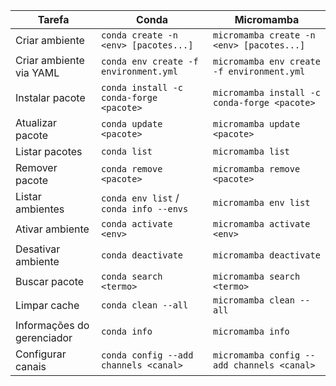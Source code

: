 | **Tarefa**                     | **Conda**                                  | **Micromamba**                             |
|--------------------------------|--------------------------------------------|--------------------------------------------|
| Criar ambiente                 | `conda create -n <env> [pacotes...]`       | `micromamba create -n <env> [pacotes...]`  |
| Criar ambiente via YAML    | `conda env create -f environment.yml`      | `micromamba env create -f environment.yml` |
| Instalar pacote                | `conda install -c conda-forge <pacote>`                   | `micromamba install -c conda-forge <pacote>`              |
| Atualizar pacote               | `conda update <pacote>`                    | `micromamba update <pacote>`               |
| Listar pacotes                 | `conda list`                               | `micromamba list`                          |
| Remover pacote                 | `conda remove <pacote>`                    | `micromamba remove <pacote>`               |
| Listar ambientes               | `conda env list` / `conda info --envs`     | `micromamba env list`                      |
| Ativar ambiente                | `conda activate <env>`                     | `micromamba activate <env>`                |
| Desativar ambiente             | `conda deactivate`                         | `micromamba deactivate`                    |
| Buscar pacote                  | `conda search <termo>`                     | `micromamba search <termo>`                |
| Limpar cache                   | `conda clean --all`                        | `micromamba clean --all`                   |
| Informações do gerenciador     | `conda info`                               | `micromamba info`                          |
| Configurar canais              | `conda config --add channels <canal>`      | `micromamba config --add channels <canal>` |
